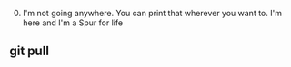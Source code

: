 0. I'm not going anywhere. You can print that wherever you want to. I'm here and I'm a Spur for life 
## git pull
